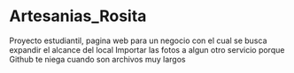 # Artesanias_Rosita
Proyecto estudiantil, pagina web para un negocio con el cual se busca expandir el alcance del local
Importar las fotos a algun otro servicio porque Github te niega cuando son archivos muy largos
